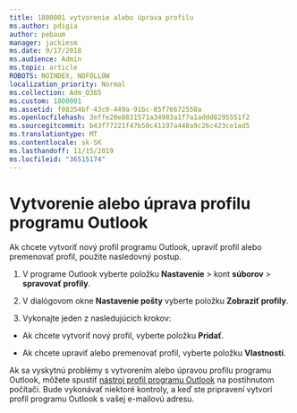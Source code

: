```yaml
---
title: 1800001 vytvorenie alebo úprava profilu
ms.author: pdigia
author: pebaum
manager: jackiesm
ms.date: 9/17/2018
ms.audience: Admin
ms.topic: article
ROBOTS: NOINDEX, NOFOLLOW
localization_priority: Normal
ms.collection: Adm_O365
ms.custom: 1800001
ms.assetid: f08354bf-43c0-449a-91bc-85f76672550a
ms.openlocfilehash: 3effe20e8831571a34983a1f7a1addd8295551f2
ms.sourcegitcommit: b43f77221f47b50c41197a448a9c26c423ce1ad5
ms.translationtype: MT
ms.contentlocale: sk-SK
ms.lasthandoff: 11/15/2019
ms.locfileid: "36515174"
---
```

# <a name="create-or-edit-an-outlook-profile"></a>Vytvorenie alebo úprava profilu programu Outlook

Ak chcete vytvoriť nový profil programu Outlook, upraviť profil alebo premenovať profil, použite nasledovný postup.
  
1. V programe Outlook vyberte položku **Nastavenie** \> kont **súborov** \> **spravovať profily**.
    
2. V dialógovom okne **Nastavenie pošty** vyberte položku **Zobraziť profily**.
    
3. Vykonajte jeden z nasledujúcich krokov:
    
  - Ak chcete vytvoriť nový profil, vyberte položku **Pridať**.
    
  - Ak chcete upraviť alebo premenovať profil, vyberte položku **Vlastnosti**.
    
Ak sa vyskytnú problémy s vytvorením alebo úpravou profilu programu Outlook, môžete spustiť [nástroj profil programu Outlook](https://aka.ms/SaRA-OutlookSetupProfile) na postihnutom počítači. Bude vykonávať niektoré kontroly, a keď ste pripravení vytvorí profil programu Outlook s vašej e-mailovú adresu. 
  

